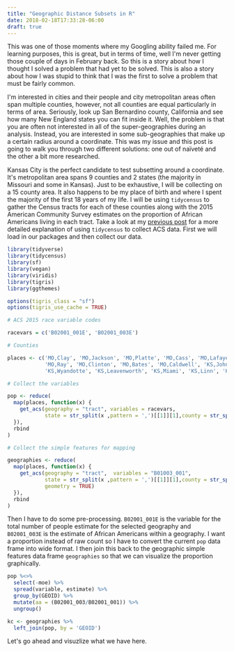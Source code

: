 ```yaml
---
title: "Geographic Distance Subsets in R"
date: 2018-02-18T17:33:28-06:00
draft: true
---
```


This was one of those moments where my Googling ability failed me. For learning purposes, this is great, but in terms of time, well I'm never getting those couple of days in February back. So this is a story about how I thought I solved a problem that had yet to be solved. This is also a story about how I was stupid to think that I was the first to solve a problem that must be fairly common. 

I'm interested in cities and their people and city metropolitan areas often span multiple counties, however, not all counties are equal particularly in terms of area. Seriously, look up San Bernardino county, California and see how many New England states you can fit inside it. Well, the problem is that you are often not interested in all of the super-geographies during an analysis. Instead, you are interested in some sub-geographies that make up a certain radius around a coordinate. This was my issue and this post is going to walk you through two different solutions: one out of naïveté and the other a bit more researched.

Kansas City is the perfect candidate to test subsetting around a coordinate. It's metropolitan area spans 9 counties and 2 states (the majority in Missouri and some in Kansas). Just to be exhaustive, I will be collecting on a 15 county area. It also happens to be my place of birth and where I spent the majority of the first 18 years of my life. I will be using `tidycensus` to gather the Census tracts for each of these counties along with the 2015 American Community Survey estimates on the proportion of African Americans living in each tract. Take a look at my [previous post](https://jcbain.github.io/blog/diversity-with-tidycensus/) for a more detailed explanation of using `tidycensus` to collect ACS data. First we will load in our packages and then collect our data.

```r
library(tidyverse)  
library(tidycensus)
library(sf) 
library(vegan)
library(viridis)
library(tigris)
library(ggthemes)

options(tigris_class = "sf")
options(tigris_use_cache = TRUE)

# ACS 2015 race variable codes

racevars = c('B02001_001E', 'B02001_003E')

# Counties 

places <- c('MO,Clay', 'MO,Jackson', 'MO,Platte', 'MO,Cass', 'MO,Lafayette',
            'MO,Ray', 'MO,Clinton', 'MO,Bates', 'MO,Caldwell', 'KS,Johnson',
            'KS,Wyandotte', 'KS,Leavenworth', 'KS,Miami', 'KS,Linn', 'KS,Franklin')

# Collect the variables

pop <- reduce(
  map(places, function(x) {
    get_acs(geography = "tract", variables = racevars, 
            state = str_split(x ,pattern = ',')[[1]][1],county = str_split(x,pattern = ',')[[1]][2])
  }), 
  rbind
)

# Collect the simple features for mapping

geographies <- reduce(
  map(places, function(x) {
    get_acs(geography = "tract",  variables = "B01003_001",
            state = str_split(x ,pattern = ',')[[1]][1],county = str_split(x,pattern = ',')[[1]][2] ,
            geometry = TRUE)
  }), 
  rbind
)
```

Then I have to do some pre-processing. `B02001_001E` is the variable for the total number of people estimate for the selected geography and `B02001_003E` is the estimate of African Americans within a geography. I want a proportion instead of raw count so I have to convert the current `pop` data frame into wide format. I then join this back to the geographic simple features data frame `geographies` so that we can visualize the proportion graphically.

```r
pop %<>%
  select(-moe) %>%
  spread(variable, estimate) %>%
  group_by(GEOID) %>%
  mutate(aa = (B02001_003/B02001_001)) %>%
  ungroup()

kc <- geographies %>%
  left_join(pop, by = 'GEOID') 
```

Let's go ahead and visuzlize what we have here.
